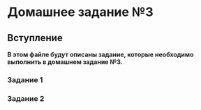 # Домашнее задание №3

## Вступление

**В этом файле будут описаны задание, которые необходимо выполнить в домашнем задание №3.**

### Задание 1

### Задание 2